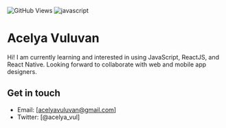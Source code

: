 ![GitHub Views](https://komarev.com/ghpvc/?username=acelyavul&color=FF007F)
![javascript](https://img.shields.io/badge/JavaScript-Fan-FAC151.svg?logo=javascript&logoWidth=20)


# Acelya Vuluvan

Hi! I am currently learning and interested in using JavaScript, ReactJS, and React Native. Looking forward to collaborate with web and mobile app designers. 

## Get in touch

- Email: [acelyavuluvan@gmail.com]
- Twitter: [@acelya_vul]



